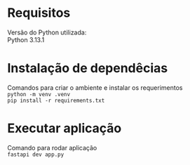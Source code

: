 # Requisitos
Versão do Python utilizada:  
Python 3.13.1

# Instalação de dependêcias
Comandos para criar o ambiente e instalar os requerimentos  
`python -m venv .venv`  
`pip install -r requirements.txt`

# Executar aplicação
Comando para rodar aplicação  
`fastapi dev app.py`
